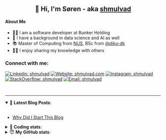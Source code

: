 <h2 align="center">
	👋 Hi, I'm Søren - aka <a href="https://shmulvad.com">shmulvad</a>
</h2>

#### About Me
- 👨‍💻 I am a software developer at Bunker Holding
- 🤖 I have a background in data science and AI as well
- 📚 Master of Computing from [NUS], BSc from [@diku-dk]
- 👨‍🏫 I enjoy sharing my knowledge with others

### Connect with me:

[![Linkedin: shmulvad](https://img.shields.io/badge/shmulvad-blue?style=flat&logo=Linkedin&logoColor=white)][linkedin]
[![Website: shmulvad.com](https://img.shields.io/badge/shmulvad.com-47CCCC?&style=flat&logo=Google-Chrome&logoColor=white)][website]
[![Instagram: shmulvad](https://img.shields.io/badge/-@shmulvad-purple?style=flat&logo=Instagram&logoColor=white)][instagram]
[![StackOverflow: shmulvad](https://img.shields.io/badge/shmulvad-FE7A16?style=flat&logo=stack-overflow&logoColor=white)][stackOverflow]
[![Email: shmulvad](https://img.shields.io/badge/shmulvad-D14836?style=flat&logo=gmail&logoColor=white)][mail]

<br />

---

<details open>
 <summary>📕 <b>Latest Blog Posts</b>: </summary>

<br>

<!-- BLOG-POST-LIST:START -->
- [Why Did I Start This Blog](https://shmulvad.com/blog/why-did-start-this-blog)
<!-- BLOG-POST-LIST:END -->

</details>

<!-- --- -->

<details>
 <summary>🤖 <b>Coding stats</b>: </summary>

<br>

NOTE: Doesn't track coding at work.

<!--START_SECTION:waka-->
![Code Time](http://img.shields.io/badge/Code%20Time-3%2C108%20hrs%204%20mins-blue)

**I'm an Early 🐤** 

```text
🌞 Morning                2050 commits        ██████░░░░░░░░░░░░░░░░░░░   25.81 % 
🌆 Daytime                3141 commits        ██████████░░░░░░░░░░░░░░░   39.55 % 
🌃 Evening                1929 commits        ██████░░░░░░░░░░░░░░░░░░░   24.29 % 
🌙 Night                  822 commits         ███░░░░░░░░░░░░░░░░░░░░░░   10.35 % 
```


📊 **This Week I Spent My Time On** 

```text
💬 Programming Languages: 
Python                   1 hr 24 mins        ██████████░░░░░░░░░░░░░░░   39.98 % 
Other                    1 hr 23 mins        ██████████░░░░░░░░░░░░░░░   39.26 % 
YAML                     21 mins             ███░░░░░░░░░░░░░░░░░░░░░░   10.05 % 
HTML                     12 mins             ██░░░░░░░░░░░░░░░░░░░░░░░   06.03 % 
TOML                     3 mins              ░░░░░░░░░░░░░░░░░░░░░░░░░   01.47 % 

🔥 Editors: 
VS Code                  2 hrs 3 mins        ███████████████░░░░░░░░░░   58.04 % 
Zsh                      1 hr 23 mins        ██████████░░░░░░░░░░░░░░░   39.30 % 
Sublime Text             5 mins              █░░░░░░░░░░░░░░░░░░░░░░░░   02.66 % 

🐱‍💻 Projects: 
km24-core                2 hrs 35 mins       ██████████████████░░░░░░░   73.29 % 
company-scrapers         22 mins             ███░░░░░░░░░░░░░░░░░░░░░░   10.60 % 
Terminal                 21 mins             ███░░░░░░░░░░░░░░░░░░░░░░   10.24 % 
Unknown Project          5 mins              █░░░░░░░░░░░░░░░░░░░░░░░░   02.66 % 
danes-offthepitch        2 mins              ░░░░░░░░░░░░░░░░░░░░░░░░░   01.17 % 
```


 Last Updated on 06/04/2025 18:48:28 UTC
<!--END_SECTION:waka-->

</details>

<!-- --- -->

<details>
 <summary>😇 <b>My GitHub stats</b>: </summary>

<br>

<img align="left" alt="shmulvad's Github Stats" src="https://github-readme-stats.vercel.app/api?username=shmulvad&show_icons=true&hide_border=true" />

</details>



[website]: https://shmulvad.com
[linkedin]: https://linkedin.com/in/shmulvad
[instagram]: https://instagram.com/shmulvad
[stackOverflow]: https://stackoverflow.com/users/9248793/shmulvad
[mail]: mailto:shmulvad@gmail.com
[@diku-dk]: https://github.com/diku-dk
[github]: https://github.com/shmulvad
[NUS]: https://www.nus.edu.sg
